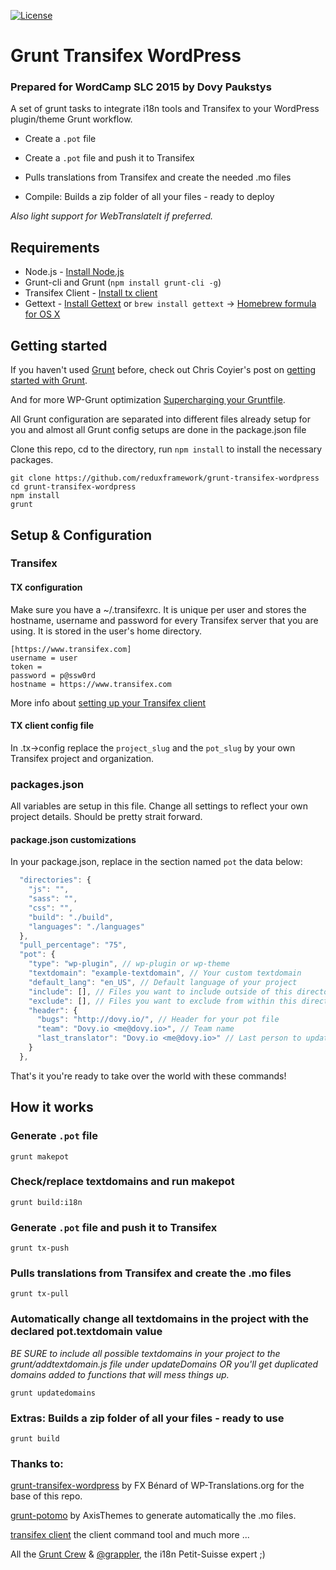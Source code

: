 [![License](https://img.shields.io/badge/license-GPL--3.0%2B-red.svg?style=flat-square)](http://www.gnu.org/licenses/gpl-2.0.html)
# Grunt Transifex WordPress #
### Prepared for WordCamp SLC 2015 by Dovy Paukstys

A set of grunt tasks to integrate i18n tools and Transifex to your WordPress plugin/theme Grunt workflow.

* Create a `.pot` file

* Create a `.pot` file and push it to Transifex

* Pulls translations from Transifex and create the needed .mo files

* Compile: Builds a zip folder of all your files - ready to deploy

*Also light support for WebTranslateIt if preferred.*

## Requirements

* Node.js - [Install Node.js](https://github.com/joyent/node/wiki/Installing-Node.js-via-package-manager)
* Grunt-cli and Grunt (`npm install grunt-cli -g`)
* Transifex Client - [Install tx client](http://docs.transifex.com/developer/client/setup)
* Gettext - [Install Gettext](https://www.gnu.org/software/gettext/) or `brew install gettext` -> [Homebrew formula for OS X](http://brewformulas.org/Gettext)

## Getting started
If you haven't used [Grunt](http://gruntjs.com/) before, check out Chris Coyier's post on [getting started with Grunt](http://24ways.org/2013/grunt-is-not-weird-and-hard/).

And for more WP-Grunt optimization [Supercharging your Gruntfile](http://www.html5rocks.com/en/tutorials/tooling/supercharging-your-gruntfile/).

All Grunt configuration are separated into different files already setup for you and almost all Grunt config setups are done in the package.json file

Clone this repo, cd to the directory, run `npm install` to install the necessary packages.

```
git clone https://github.com/reduxframework/grunt-transifex-wordpress
cd grunt-transifex-wordpress
npm install
grunt
```

## Setup & Configuration

### Transifex

#### TX configuration

Make sure you have a ~/.transifexrc.
It is unique per user and stores the hostname, username and password for every Transifex server that you are using. It is stored in the user's home directory.

```
[https://www.transifex.com]
username = user
token =
password = p@ssw0rd
hostname = https://www.transifex.com
```

More info about [setting up your Transifex client](http://docs.transifex.com/developer/client/config#transifexrc)

#### TX client config file

In .tx->config replace the `project_slug` and the `pot_slug` by your own Transifex project and organization.

### packages.json

All variables are setup in this file. Change all settings to reflect your own project details. Should be pretty strait forward.

#### package.json customizations

In your package.json, replace in the section named `pot` the data below:

```js
  "directories": {
    "js": "",
    "sass": "",
    "css": "",
    "build": "./build",
    "languages": "./languages"
  },
  "pull_percentage": "75",
  "pot": {
    "type": "wp-plugin", // wp-plugin or wp-theme
    "textdomain": "example-textdomain", // Your custom textdomain
    "default_lang": "en_US", // Default language of your project
    "include": [], // Files you want to include outside of this directory
    "exclude": [], // Files you want to exclude from within this directory
    "header": {
      "bugs": "http://dovy.io/", // Header for your pot file
      "team": "Dovy.io <me@dovy.io>", // Team name
      "last_translator": "Dovy.io <me@dovy.io>" // Last person to update the pot
    }
  },
```

That's it you're ready to take over the world with these commands!

## How it works

### Generate `.pot` file

`grunt makepot`

### Check/replace textdomains and run makepot

`grunt build:i18n`

### Generate `.pot` file and push it to Transifex

`grunt tx-push`

### Pulls translations from Transifex and create the .mo files

`grunt tx-pull`

### Automatically change all textdomains in the project with the declared pot.textdomain value
*BE SURE to include all possible textdomains in your project to the grunt/addtextdomain.js file under updateDomains OR you'll get duplicated domains added to functions that will mess things up.*

`grunt updatedomains`

### Extras: Builds a zip folder of all your files - ready to use

`grunt build`

### Thanks to:


[grunt-transifex-wordpress](https://github.com/WP-Translations/grunt-transifex-wordpress) by FX Bénard of WP-Translations.org for the base of this repo.

[grunt-potomo](https://github.com/axisthemes/grunt-potomo) by AxisThemes to generate automatically the .mo files.

[transifex client](https://github.com/transifex/transifex-client) the client command tool and much more ...

All the [Grunt Crew](https://github.com/gruntjs/) & [@grappler](https://github.com/grappler), the i18n Petit-Suisse expert ;)
